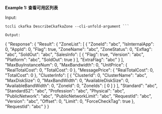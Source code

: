 **Example 1: 查看可用区列表**



Input: 

```
tccli ckafka DescribeCkafkaZone --cli-unfold-argument ```

Output: 
```
{
    "Response": {
        "Result": {
            "ZoneList": [
                {
                    "ZoneId": "abc",
                    "IsInternalApp": 0,
                    "AppId": 0,
                    "Flag": true,
                    "ZoneName": "abc",
                    "ZoneStatus": 0,
                    "Exflag": "abc",
                    "SoldOut": "abc",
                    "SalesInfo": [
                        {
                            "Flag": true,
                            "Version": "abc",
                            "Platform": "abc",
                            "SoldOut": true
                        }
                    ],
                    "ExtraFlag": "abc"
                }
            ],
            "MaxBuyInstanceNum": 0,
            "MaxBandwidth": 0,
            "UnitPrice": {
                "RealTotalCost": 0,
                "TotalCost": 0
            },
            "MessagePrice": {
                "RealTotalCost": 0,
                "TotalCost": 0
            },
            "ClusterInfo": [
                {
                    "ClusterId": 0,
                    "ClusterName": "abc",
                    "MaxDiskSize": 0,
                    "MaxBandWidth": 0,
                    "AvailableDiskSize": 0,
                    "AvailableBandWidth": 0,
                    "ZoneId": 0,
                    "ZoneIds": [
                        0
                    ]
                }
            ],
            "Standard": "abc",
            "StandardS2": "abc",
            "Profession": "abc",
            "Physical": "abc",
            "PublicNetwork": "abc",
            "PublicNetworkLimit": "abc",
            "RequestId": "abc",
            "Version": "abc",
            "Offset": 0,
            "Limit": 0,
            "ForceCheckTag": true
        },
        "RequestId": "abc"
    }
}
```

